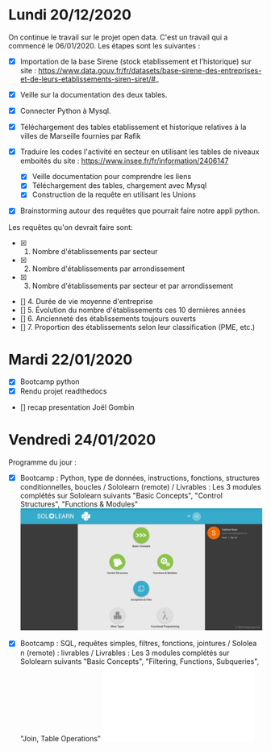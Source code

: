 # Lundi 20/12/2020

On continue le travail sur le projet open data.
C'est un travail qui a commencé le 06/01/2020.
Les étapes sont les suivantes :

-[x] Importation de la base Sirene (stock etablissement et l'historique) sur site :
        https://www.data.gouv.fr/fr/datasets/base-sirene-des-entreprises-et-de-leurs-etablissements-siren-siret/#_

- [x] Veille sur la documentation des deux tables.

- [x] Connecter Python à Mysql.

- [x] Téléchargement des tables etablissement et historique relatives à la villes de Marseille fournies par Rafik

- [x] Traduire les codes l'activité en secteur en utilisant les tables de niveaux emboités du site :
     https://www.insee.fr/fr/information/2406147
     
     - [x] Veille documentation pour comprendre les liens
     - [x] Téléchargement des tables, chargement avec Mysql
     - [x] Construction de la requête en utilisant les Unions

- [x] Brainstorming autour des requêtes que pourrait faire notre appli python.

Les requêtes qu'on devrait faire sont:

- [x] 1. Nombre d'établissements par secteur
- [x] 2. Nombre d'établissements par arrondissement
- [x] 3. Nombre d'établissements par secteur et par arrondissement
- [] 4. Durée de vie moyenne d'entreprise
- [] 5. Évolution du nombre d'établissements ces 10 dernières années
- [] 6. Ancienneté des établissements toujours ouverts
- [] 7. Proportion des établissements selon leur classification (PME, etc.)

# Mardi 22/01/2020

- [x] Bootcamp python
- [x] Rendu projet readthedocs
- [] recap presentation Joël Gombin


# Vendredi 24/01/2020

Programme du jour :

- [x] Bootcamp : Python, type de données, instructions, fonctions, structures
conditionnelles, boucles / Sololearn (remote) / Livrables : Les 3 modules
complétés sur Sololearn suivants "Basic Concepts", "Control Structures",
"Functions & Modules"
![python badges](./python_badges.png)

- [x] Bootcamp : SQL, requêtes simples, filtres, fonctions, jointures / Sololea\
n
(remote) : livrables / Livrables : Les 3 modules complétés sur Sololearn
suivants "Basic Concepts", "Filtering, Functions, Subqueries", "Join, Table
Operations"
![certificat SQL](./cert-1060-17192167.pdf)


